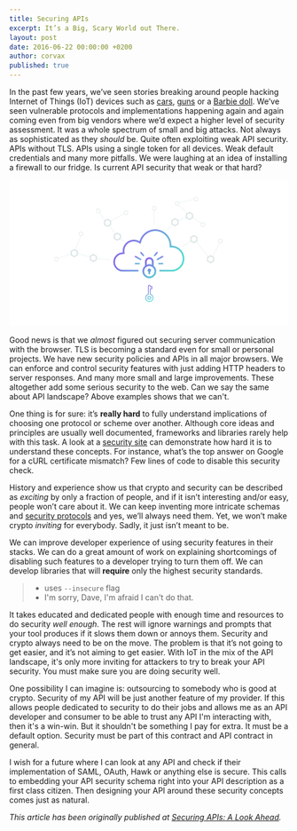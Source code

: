 ```yaml
---
title: Securing APIs
excerpt: It’s a Big, Scary World out There.
layout: post
date: 2016-06-22 00:00:00 +0200
author: corvax
published: true
---
```


In the past few years, we’ve seen stories breaking around people hacking Internet of Things (IoT) devices such as [cars](http://www.wired.com/2015/07/hackers-remotely-kill-jeep-highway/), [guns](http://www.wired.com/2015/07/hackers-can-disable-sniper-rifleor-change-target/) or a [Barbie doll](http://www.pcworld.com/article/3012220/security/internet-connected-hello-barbie-doll-can-be-hacked.html). We’ve seen vulnerable protocols and implementations happening again and again coming even from big vendors where we’d expect a higher level of security assessment. It was a whole spectrum of small and big attacks. Not always as sophisticated as they _should_ be. Quite often exploiting weak API security. APIs without TLS. APIs using a single token for all devices. Weak default credentials and many more pitfalls. We were laughing at an idea of installing a firewall to our fridge. Is current API security that weak or that hard?

<img width="640" src="/images/2016-06-22-Securing-APIs/securingapis1200x627.png" alt="securingapi" />

Good news is that we _almost_ figured out securing server communication with the browser. TLS is becoming a standard even for small or personal projects. We have new security policies and APIs in all major browsers. We can enforce and control security features with just adding HTTP headers to server responses. And many more small and large improvements. These altogether add some serious security to the web. Can we say the same about API landscape? Above examples shows that we can't.

One thing is for sure: it’s **really hard** to fully understand implications of choosing one protocol or scheme over another. Although core ideas and principles are usually well documented, frameworks and libraries rarely help with this task. A look at a [security site](http://security.stackexchange.com) can demonstrate how hard it is to understand these concepts. For instance, what’s the top answer on Google for a cURL certificate mismatch? Few lines of code to disable this security check.

History and experience show us that crypto and security can be described as _exciting_ by only a fraction of people, and if it isn’t interesting and/or easy, people won’t care about it. We can keep inventing more intricate schemas and [security protocols](https://en.wikipedia.org/wiki/Double_ratchet) and yes, we’ll always need them. Yet, we won’t make crypto _inviting_ for everybody. Sadly, it just isn’t meant to be.

We can improve developer experience of using security features in their stacks. We can do a great amount of work on explaining shortcomings of disabling such features to a developer trying to turn them off. We can develop libraries that will **require** only the highest security standards.

> - uses `--insecure` flag
> - I'm sorry, Dave, I'm afraid I can't do that.

It takes educated and dedicated people with enough time and resources to do security _well enough_. The rest will ignore warnings and prompts that your tool produces if it slows them down or annoys them. Security and crypto always need to be on the move. The problem is that it’s not going to get easier, and it’s not aiming to get easier. With IoT in the mix of the API landscape, it's only more inviting for attackers to try to break your API security. You must make sure you are doing security well.

One possibility I can imagine is: outsourcing to somebody who is good at crypto. Security of my API will be just another feature of my provider. If this allows people dedicated to security to do their jobs and allows me as an API developer and consumer to be able to trust any API I'm interacting with, then it's a win-win. But it shouldn't be something I pay for extra. It must be a default option. Security must be part of this contract and API contract in general.

I wish for a future where I can look at any API and check if their implementation of SAML, OAuth, Hawk or anything else is secure. This calls to embedding your API security schema right into your API description as a first class citizen. Then designing your API around these security concepts comes just as natural.

*This article has been originally published at [Securing APIs: A Look Ahead](http://www.heavybit.com/library/blog/securing-apis-a-look-ahead/).*
